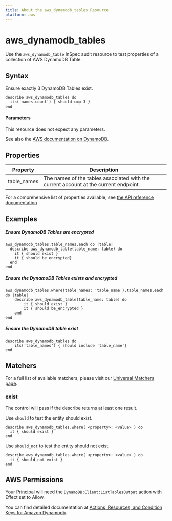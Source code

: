 ```yaml
---
title: About the aws_dynamodb_tables Resource
platform: aws
---
```


# aws\_dynamodb\_tables

Use the `aws_dynamodb_table` InSpec audit resource to test properties of a collection of AWS DynamoDB Table.

## Syntax

 Ensure exactly 3 DynamoDB Tables exist.

    describe aws_dynamodb_tables do
      its('names.count') { should cmp 3 }
    end
    
#### Parameters

This resource does not expect any parameters.

See also the [AWS documentation on DynamoDB](https://docs.aws.amazon.com/dynamodb/?id=docs_gateway).

## Properties

|Property                     | Description|
| ---                         | --- |
|table\_names                 | The names of the tables associated with the current account at the current endpoint. |


For a comprehensive list of properties available, see [the API reference documentation](https://docs.aws.amazon.com/amazondynamodb/latest/APIReference/API_ListTables.html)

## Examples

##### Ensure DynamoDB Tables are encrypted

    aws_dynamodb_tables.table_names.each do |table|
      describe aws_dynamodb_table(table_name: table) do
        it { should exist }
        it { should be_encrypted}
      end
    end

##### Ensure the DynamoDB Tables exists and encrypted
    aws_dynamodb_tables.where(table_names: 'table_name').table_names.each do |table|
        describe aws_dynamodb_table(table_name: table) do
            it { should exist }
            it { should be_encrypted }
        end
    end

##### Ensure the DynamoDB table exist
    describe aws_dynamodb_tables do
        its('table_names') { should include 'table_name'}
    end

## Matchers

For a full list of available matchers, please visit our [Universal Matchers page](https://www.inspec.io/docs/reference/matchers/).

### exist

The control will pass if the describe returns at least one result.

Use `should` to test the entity should exist.

    describe aws_dynamodb_tables.where( <property>: <value> ) do
      it { should exist }
    end

Use `should_not` to test the entity should not exist.

    describe aws_dynamodb_tables.where( <property>: <value> ) do
      it { should_not exist }
    end

## AWS Permissions

Your [Principal](https://docs.aws.amazon.com/IAM/latest/UserGuide/intro-structure.html#intro-structure-principal) will need the `DynamoDB:Client:ListTablesOutput` action with Effect set to Allow.

You can find detailed documentation at [Actions, Resources, and Condition Keys for Amazon Dynamodb](https://docs.aws.amazon.com/IAM/latest/UserGuide/list_amazondynamodb.html).
